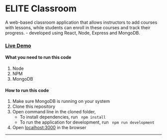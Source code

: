 # ELITE Classroom

A web-based classroom application that allows instructors to add courses with lessons, while students can enroll in these courses and track their progress. - developed using React, Node, Express and MongoDB.


### [Live Demo](https://drive.google.com/file/d/1CPFnXUGrZ6GcxXjbG5EyL9pVs9YONBfd/view?usp=sharing) 

#### What you need to run this code
1. Node 
2. NPM 
3. MongoDB 

####  How to run this code
1. Make sure MongoDB is running on your system
2. Clone this repository
3. Open command line in the cloned folder,
   - To install dependencies, run ```  npm install  ```
   - To run the application for development, run ```  npm run development  ```
4. Open [localhost:3000](http://localhost:3000/) in the browser
----

